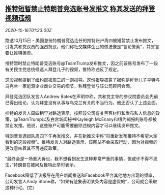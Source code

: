 <!--1602811398000-->
[推特短暂禁止特朗普竞选账号发推文 称其发送的拜登视频违规](https://cn.reuters.com/article/twitter-trump-1015-thurcampaign-idCNKBS27103L)
------

<div><i>2020-10-16T01:23:00Z</i></div><p>路透10月15日 - 美国总统特朗普竞选连任的推特账户周四被短暂禁止发布推文，引发共和党议员的强烈抗议，他们称社交媒体企业的做法像是“言论警察”，并誓言要让推特担责。</p><p>推特暂时禁止特朗普竞选账号@TeamTrump发布推文，因之前该账号发布了一段有关民主党总统候选人拜登儿子的视频，推特称违反了规定。</p><p>这段视频提到了纽约邮报周三的一则报导。这份报导披露了据称是拜登儿子亨特与乌克兰一家能源企业商业交易的细节，称拜登曾与该公司顾问会面。</p><p>拜登竞选团队发言人Andrew Bates在声明中称，共和党主导的参议院委员会先前已得出结论，认为拜登没有从事与乌克兰有关的不当行为。他还否认了上述会面。</p><p>推特的发言人周四稍早对路透表示，按照该公司有关黑客材料和发布私人信息的政策，@TeamTrump以及白宫新闻秘书Kayleigh McEnany和纽约邮报的账号都被禁止发推。他说，这些账户可能需要删除违规内容才可以继续发布推文。</p><p>特朗普竞选团队周四下午再发推文，并在新推文中称“将重新发布推特不希望大家看到的这段视频”。推特发言人对路透表示，该网站不会采取行动，因为对视频的更改意味着其不再违反政策。</p><p>“最终会是一场重大诉讼，我不想看到发生这种非常严重的事情，但或许不得不发生，”特朗普在被问及推特此举时表示。</p><p>Facebook降低了该报导在用户新闻推送和Facebook平台其他地方出现的频率，公司发言人Andy Stone称，“如果有迹象表明某条内容是虚假的”，公司就会采取这种行动。(完)</p>
